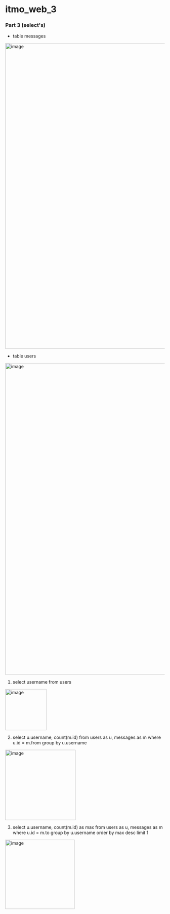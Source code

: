 # itmo_web_3

### Part 3 (select's)
- table messages
<img width="966" alt="image" src="https://github.com/ugol-itmo-test/itmo_web_3/assets/103264273/0934b6a1-45a0-446d-a95b-36037cf2447b">

- table users
<img width="985" alt="image" src="https://github.com/ugol-itmo-test/itmo_web_3/assets/103264273/f683be38-95c5-46d3-b0be-93c6c1396f79">


1. select username from users
<img width="130" alt="image" src="https://github.com/ugol-itmo-test/itmo_web_3/assets/103264273/f685bc80-cca9-406b-8b4b-74dbb335e8ed">

2. select u.username, count(m.id) from users as u, messages as m where u.id = m.from group by u.username
<img width="222" alt="image" src="https://github.com/ugol-itmo-test/itmo_web_3/assets/103264273/1e5763cf-023c-4b7f-96da-f6fdef5fce53">

3. select u.username, count(m.id) as max from users as u, messages as m where u.id = m.to group by u.username order by max desc limit 1
<img width="219" alt="image" src="https://github.com/ugol-itmo-test/itmo_web_3/assets/103264273/ff3fa41a-ef97-4806-8e0d-87b643e4cba9">


